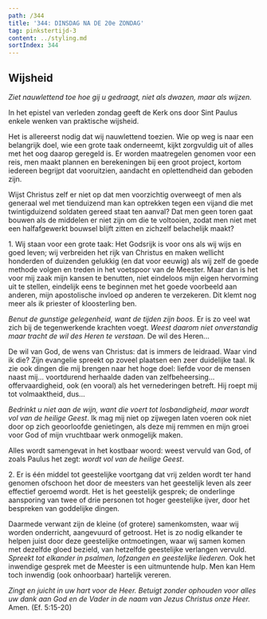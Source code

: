 ```yaml
---
path: /344
title: '344: DINSDAG NA DE 20e ZONDAG'
tag: pinkstertijd-3
content: ../styling.md
sortIndex: 344
---
```


## Wijsheid

_Ziet nauwlettend toe hoe gij u gedraagt, niet als dwazen, maar als wijzen._

In het epistel van verleden zondag geeft de Kerk ons door Sint Paulus enkele wenken van praktische wijsheid.

Het is allereerst nodig dat wij nauwlettend toezien. Wie op weg is naar een belangrijk doel, wie een grote taak onderneemt, kijkt zorgvuldig uit of alles met het oog daarop geregeld is. Er worden maatregelen genomen voor een reis, men maakt plannen en berekeningen bij een groot project, kortom iedereen begrijpt dat vooruitzien, aandacht en oplettendheid dan geboden zijn.

Wijst Christus zelf er niet op dat men voorzichtig overweegt of men als generaal wel met tienduizend man kan optrekken tegen een vijand die met twintigduizend soldaten gereed staat ten aanval? Dat men geen toren gaat bouwen als de middelen er niet zijn om die te voltooien, zodat men niet met een halfafgewerkt bouwsel blijft zitten en zichzelf belachelijk maakt?

1\. Wij staan voor een grote taak: Het Godsrijk is voor ons als wij wijs en goed leven; wij verbreiden het rijk van Christus en maken wellicht honderden of duizenden gelukkig (en dat voor eeuwig) als wij zelf de goede methode volgen en treden in het voetspoor van de Meester. Maar dan is het voor mij zaak mijn kansen te benutten, niet eindeloos mijn eigen hervorming uit te stellen, eindelijk eens te beginnen met het goede voorbeeld aan anderen, mijn apostolische invloed op anderen te verzekeren. Dit klemt nog meer als ik priester of kloosterling ben.

_Benut de gunstige gelegenheid, want de tijden zijn boos._ Er is zo veel wat zich bij de tegenwerkende krachten voegt. _Weest daarom niet onverstandig maar tracht de wil des Heren te verstaan._ De wil des Heren...

De wil van God, de wens van Christus: dat is immers de leidraad. Waar vind ik die? Zijn evangelie spreekt op zoveel plaatsen een zeer duidelijke taal. Ik zie ook dingen die mij brengen naar het hoge doel: liefde voor de mensen naast mij... voortdurend herhaalde daden van zelfbeheersing... offervaardigheid, ook (en vooral) als het vernederingen betreft. Hij roept mij tot volmaaktheid, dus...

_Bedrinkt u niet aan de wijn, want die voert tot losbandigheid, maar wordt vol van de heilige Geest_. Ik mag mij niet op zijwegen laten voeren ook niet door op zich geoorloofde genietingen, als deze mij remmen en mijn groei voor God of mijn vruchtbaar werk onmogelijk maken.

Alles wordt samengevat in het kostbaar woord: weest vervuld van God, of zoals Paulus het zegt: _wordt vol van de heilige Geest_.

2\. Er is één middel tot geestelijke voortgang dat vrij zelden wordt ter hand genomen ofschoon het door de meesters van het geestelijk leven als zeer effectief geroemd wordt. Het is het geestelijk gesprek; de onderlinge aansporing van twee of drie personen tot hoger geestelijke ijver, door het bespreken van goddelijke dingen.

Daarmede verwant zijn de kleine (of grotere) samenkomsten, waar wij worden onderricht, aangevuurd of getroost. Het is zo nodig elkander te helpen juist door deze geestelijke ontmoetingen, waar wij samen komen met dezelfde gloed bezield, van hetzelfde geestelijke verlangen vervuld. _Spreekt tot elkander in psalmen, lofzangen en geestelijke liederen._ Ook het inwendige gesprek met de Meester is een uitmuntende hulp. Men kan Hem toch inwendig (ook onhoorbaar) hartelijk vereren.

_Zingt en juicht in uw hart voor de Heer. Betuigt zonder ophouden voor alles uw dank aan God en de Vader in de naam van Jezus Christus onze Heer._ Amen. (Ef. 5:15-20)
